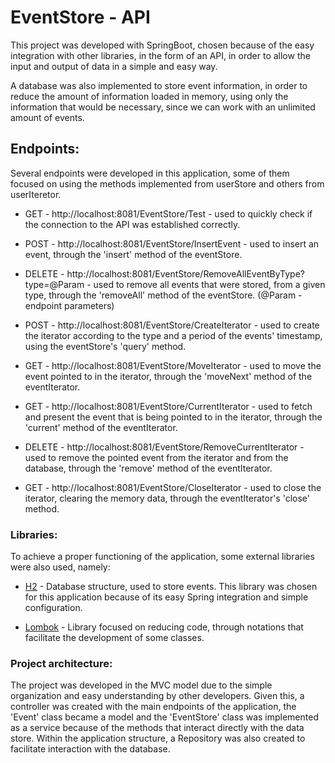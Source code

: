 # EventStore - API 

This project was developed with SpringBoot, chosen because of the easy integration with other libraries, in the form of an API, in order to allow the input and output of data in a simple and easy way.

A database was also implemented to store event information, in order to reduce the amount of information loaded in memory, using only the information that would be necessary, since we can work with an unlimited amount of events.

## Endpoints:

Several endpoints were developed in this application, some of them focused on using the methods implemented from userStore and others from userIteretor.


* GET - http://localhost:8081/EventStore/Test - used to quickly check if the connection to the API was established correctly.


* POST - http://localhost:8081/EventStore/InsertEvent - used to insert an event, through the 'insert' method of the eventStore.


* DELETE - http://localhost:8081/EventStore/RemoveAllEventByType?type=@Param - used to remove all events that were stored, from a given type, through the 'removeAll' method of the eventStore. (@Param - endpoint parameters)


* POST - http://localhost:8081/EventStore/CreateIterator - used to create the iterator according to the type and a period of the events' timestamp, using the eventStore's 'query' method.


* GET - http://localhost:8081/EventStore/MoveIterator - used to move the event pointed to in the iterator, through the 'moveNext' method of the eventIterator.


* GET - http://localhost:8081/EventStore/CurrentIterator - used to fetch and present the event that is being pointed to in the iterator, through the 'current' method of the eventIterator.


* DELETE - http://localhost:8081/EventStore/RemoveCurrentIterator - used to remove the pointed event from the iterator and from the database, through the 'remove' method of the eventIterator.


* GET - http://localhost:8081/EventStore/CloseIterator - used to close the iterator, clearing the memory data, through the eventIterator's 'close' method.

### Libraries:

To achieve a proper functioning of the application, some external libraries were also used, namely:


* [H2](https://www.h2database.com/html/main.html) - Database structure, used to store events. This library was chosen for this application because of its easy Spring integration and simple configuration.


* [Lombok](https://projectlombok.org) - Library focused on reducing code, through notations that facilitate the development of some classes. 

### Project architecture:

The project was developed in the MVC model due to the simple organization and easy understanding by
other developers. Given this, a controller was created with the main endpoints of the application,
the 'Event' class became a model and the 'EventStore' class was implemented as a service because of
the methods that interact directly with the data store. Within the application structure, a Repository
was also created to facilitate interaction with the database. 
